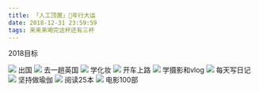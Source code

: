 ```yaml
---
title: 「人工顶置」🐶年行大运
date: 2018-12-31 23:59:59
tags: 来来来喝完这杯还有三杯
---
```

2018目标

<img src="https://img.lishengcn.cn/checkbox?checked=0" class="inline-img"> 出国
<img src="https://img.lishengcn.cn/checkbox?checked=0" class="inline-img"> 去一趟英国
<img src="https://img.lishengcn.cn/checkbox?checked=0" class="inline-img"> 学化妆
<img src="https://img.lishengcn.cn/checkbox?checked=0" class="inline-img"> 开车上路
<img src="https://img.lishengcn.cn/checkbox?checked=0" class="inline-img"> 学摄影和vlog
<img src="https://img.lishengcn.cn/checkbox?checked=0" class="inline-img"> 每天写日记
<img src="https://img.lishengcn.cn/checkbox?checked=0" class="inline-img"> 坚持做瑜伽
<img src="https://img.lishengcn.cn/progress?percent=26" class="inline-img"> 阅读25本
<img src="https://img.lishengcn.cn/progress?percent=58" class="inline-img"> 电影100部
